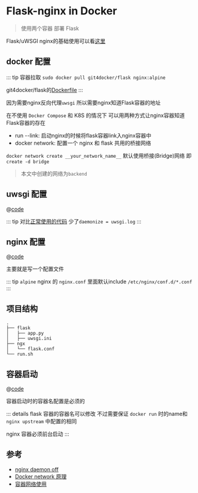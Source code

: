# Flask-nginx in Docker

> 使用两个容器 部署 Flask

Flask/uWSGI nginx的基础使用可以看[这里](Flask-uWSGI-nginx.md)

## docker 配置

::: tip
容器拉取
`sudo docker pull git4docker/flask nginx:alpine`

git4docker/flask的[Dockerfile](https://raw.githubusercontent.com/HUGHNew/Dockerfiles/master/Dockerfile.flask)
:::

因为需要nginx反向代理`uwsgi` 所以需要nginx知道Flask容器的地址

在不使用 `Docker Compose` 和 K8S 的情况下 可以用两种方式让nginx容器知道Flask容器的存在

- run --link: 启动nginx的时候将flask容器link入nginx容器中
- docker network: 配置一个 nginx 和 flask 共用的桥接网络

`docker network create __your_network_name__` 默认使用桥接(Bridge)网络 即 `create -d bridge`

> 本文中创建的网络为`backend`

## uwsgi 配置

@[code](flask-docker/flask/uwsgi.ini)

::: tip
对比[正常使用的代码](Flask-uWSGI-nginx.md#配置) 少了`daemonize = uwsgi.log`
:::

## nginx 配置

@[code](flask-docker/ngx/flask.conf)

主要就是写一个配置文件

::: tip
`alpine` nginx 的 `nginx.conf` 里面默认include `/etc/nginx/conf.d/*.conf`
:::

## 项目结构

```
.
├── flask
│   ├── app.py
│   ├── uwsgi.ini
├── ngx
│   └── flask.conf
└── run.sh
```

## 容器启动

@[code](flask-docker/run.sh)

容器启动时的容器名配置是必须的

::: details
flask 容器的容器名可以修改 不过需要保证 `docker run` 时的name和 `nginx upstream` 中配置的相同

nginx 容器必须前台启动
:::

## 参考

- [nginx daemon off](https://www.cnblogs.com/weifeng1463/p/10277178.html)
- [Docker network 原理](https://juejin.cn/post/6904201044390051848)
- [容器网络使用](https://yeasy.gitbook.io/docker_practice/network/linking)